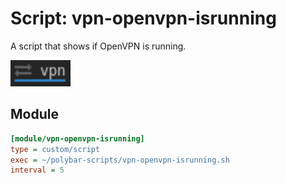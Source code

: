 # Script: vpn-openvpn-isrunning

A script that shows if OpenVPN is running.

![vpn-openvpn-isrunning](screenshots/1.png)


## Module

```ini
[module/vpn-openvpn-isrunning]
type = custom/script
exec = ~/polybar-scripts/vpn-openvpn-isrunning.sh
interval = 5
```
